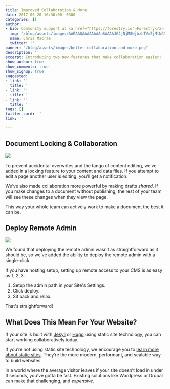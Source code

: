 ```yaml
---
title: Improved Collaboration & More
date: 2017-06-20 16:30:00 -0300
Categories: []
author:
- bio: Community support at <a href="https://forestry.io">Forestry</a>
  img: "/blog/assets/images/AAEAAQAAAAAAAAaSAAAAJGJjNjM0NjAzLTVmZjMtNGNlZC1iZmNhLThhNGZmMWE4ODEwNQ-1.jpg"
  name: Chris Macrae
  twitter: ''
banner: "/blog/assets/images/better-collaboration-and-more.png"
description: ''
excerpt: Introducing two new features that make collaboration easier!
show_author: true
show_comments: true
show_signup: true
suggested:
- link: ''
  title: ''
- link: ''
  title: ''
- link: ''
  title: ''
tags: []
twitter_card: ''
link: ''

---
```

## Document Locking & Collaboration

<img src="/blog/assets/images/forestry_locked-1.png" draggable="true" data-bukket-ext-bukket-draggable="true">

To prevent accidental overwrites and the tango of content editing, we’ve added in a locking feature to your content and data files. If you attempt to edit a page another user is editing, you’ll get a notification.

We’ve also made collaboration more powerful by making drafts *shared*. If you make changes to a document without publishing, the rest of your team will see these changes when they view the page.

This way your whole team can actively work to make a document the best it can be.

## Deploy Remote Admin

<img src="/blog/assets/images/deploy-admin.png" draggable="true" data-bukket-ext-bukket-draggable="true">

We found that deploying the remote admin wasn’t as straightforward as it should be, so we’ve added the ability to deploy the remote admin with a single-click.

If you have hosting setup, setting up remote access to your CMS is as easy as 1, 2, 3.

1. Setup the admin path in your Site's Settings.
1. Click deploy.
1. Sit back and relax.

That's straightforward!

## What Does This Mean For Your Website?

If your site is built with [Jekyll](https://forestry.io/docs/developing-with-jekyll/intro) or [Hugo](https://forestry.io/docs/developing-with-hugo/intro) using static site technology, you can start working collaboratively today.

If you’re not using static site technology, we encourage you to [learn more about static sites](https://forestry.io/docs/getting-started/what-is-a-static-site/). They’re the more modern, performant, and scalable way to build websites.

In a world where the average visitor leaves if your site doesn’t load in under 3 seconds, you’ve gotta be fast. Existing solutions like Wordpress or Drupal can make that challenging, and *expensive*.

